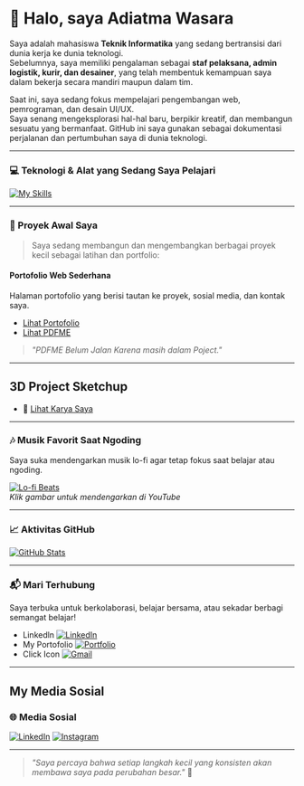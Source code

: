 # 👋 Halo, saya Adiatma Wasara

Saya adalah mahasiswa **Teknik Informatika** yang sedang bertransisi dari dunia kerja ke dunia teknologi.  
Sebelumnya, saya memiliki pengalaman sebagai **staf pelaksana, admin logistik, kurir, dan desainer**, yang telah membentuk kemampuan saya dalam bekerja secara mandiri maupun dalam tim.

Saat ini, saya sedang fokus mempelajari pengembangan web, pemrograman, dan desain UI/UX.  
Saya senang mengeksplorasi hal-hal baru, berpikir kreatif, dan membangun sesuatu yang bermanfaat. GitHub ini saya gunakan sebagai dokumentasi perjalanan dan pertumbuhan saya di dunia teknologi.

---

### 💻 Teknologi & Alat yang Sedang Saya Pelajari

[![My Skills](https://skillicons.dev/icons?i=html,css,js,tailwind,figma,github,vscode,python,sketchup)](https://skillicons.dev)

---

### 🚧 Proyek Awal Saya

> Saya sedang membangun dan mengembangkan berbagai proyek kecil sebagai latihan dan portfolio:

#### Portofolio Web Sederhana
Halaman portofolio yang berisi tautan ke proyek, sosial media, dan kontak saya.

-  [Lihat Portofolio]([https://hatsuue.github.io/Adiatma-wasara/](https://hatsuue.github.io/Portofolio-Adiatma/#hero))
-  [Lihat PDFME](https://hatsuue.github.io/PDFME/)
  > _"PDFME Belum Jalan Karena masih dalam Poject."_
---

## 3D Project Sketchup
- 🔷 [Lihat Karya Saya](https://3dwarehouse.sketchup.com/by/Adyatmawasara)

---

### 🎶 Musik Favorit Saat Ngoding

Saya suka mendengarkan musik lo-fi agar tetap fokus saat belajar atau ngoding.

[![Lo-fi Beats](https://img.youtube.com/vi/jfKfPfyJRdk/hqdefault.jpg)](https://www.youtube.com/watch?v=jfKfPfyJRdk)  
_Klik gambar untuk mendengarkan di YouTube_

---

### 📈 Aktivitas GitHub

[![GitHub Stats](https://github-readme-stats.vercel.app/api?username=Hatsuue&show_icons=true&theme=dracula&count_private=true)](https://github.com/Hatsuue/github-readme-stats)

---

### 📬 Mari Terhubung

Saya terbuka untuk berkolaborasi, belajar bersama, atau sekadar berbagi semangat belajar!

- Linkedln [![LinkedIn](https://skillicons.dev/icons?i=linkedin)](https://www.linkedin.com/in/adiatma-wasara/)
- My Portofolio [![Portfolio](https://skillicons.dev/icons?i=webflow)](https://hatsuue.github.io/Adiatma-wasara/)
- Click Icon [![Gmail](https://skillicons.dev/icons?i=gmail)](mailto:wasaraadyatma@gmail.com)


---

## My Media Sosial
### 🌐 Media Sosial

[![LinkedIn](https://skillicons.dev/icons?i=linkedin)](https://www.linkedin.com/in/adiatma-wasara/)
[![Instagram](https://skillicons.dev/icons?i=instagram)](https://www.instagram.com/adiatma9_/)

---


> _"Saya percaya bahwa setiap langkah kecil yang konsisten akan membawa saya pada perubahan besar."_ 🚀
